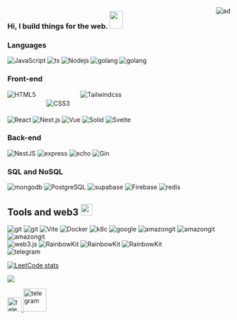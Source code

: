 <img alt="ad"  align="right" 
style="width: auto;"     src="https://camo.githubusercontent.com/63371d36886ee658f5a97401f393e1ab1684b2fd3de674b8f5efc7d410b2a3d0/68747470733a2f2f6d656469612e67697068792e636f6d2f6d656469612f57556c706c634d704f43456d5447427442572f67697068792e676966" />
### Hi, I build things for the web. <img src="https://user-images.githubusercontent.com/72881348/206250286-b8ee1649-935a-44ca-a699-eb29aea1b0e8.gif" width="30" height="40"/>

### Languages 


<p>
<img align="top" alt="JavaScript" style="max-width: 100%" src="https://img.shields.io/badge/-Js-0A2516?style=flat&amp;logo=JavaScript"/>
<img align="top" alt="ts" style="max-width: 100%" src="https://img.shields.io/badge/-Ts-0A2516?style=flat&amp;logo=TypeScript"/>
<img align="top" alt="Nodejs" style="max-width: 100%" src="https://img.shields.io/badge/-Nodejs-0A2516?style=flat&amp;logo=Node.js"/>
<img align="top" alt="golang" style="max-width: 100%" src="https://img.shields.io/badge/-Go-0A2516?style=flat&amp;logo=Go"/>
<img align="top" alt="golang" style="max-width: 100%" src="https://img.shields.io/badge/-Rust-0A2516?style=flat&amp;logo=Rust"/>
</p>
 
### Front-end 

<p align="left">
 <img align="top" alt="HTML5"  src="https://img.shields.io/badge/-HTML5-0A2516?style=flat&amp;logo=HTML5"/>
 <img align="top" alt="CSS3" style="margin: 20px;" src="https://img.shields.io/badge/-CSS3-0A2516?style=flat&amp;logo=css3"/>
 <img align="Tailwindcss" alt="Tailwindcss"  src="https://img.shields.io/badge/-Tailwindcss-0A2516?style=flat&amp;logo=Tailwindcss"/>
 
 <br/>
 
 <img align="top" alt="React"  src="https://img.shields.io/badge/-React-0A1516?style=flat&amp;logo=React"/>
 <img align="top" alt="Next.js" src="https://img.shields.io/badge/-Next.js-E0231E?style=flat&amp;logo=Next.js"/>
 <img align="top" alt="Vue"  src="https://img.shields.io/badge/-Vue.js-0A2516?style=flat&amp;logo=Vue.js"/>
 <img align="top" alt="Solid" style="max-width: 100%" src="https://img.shields.io/badge/-Solid-0A2516?style=flat&amp;logo=Solid"/>
 <img align="top" alt="Svelte" style="max-width: 100%" src="https://img.shields.io/badge/-Svelte-0A2516?style=flat&amp;logo=Svelte"/>
 
</p>



###  Back-end

<p align="left">
 <img align="top" alt="NestJS" style="max-width: 100%" src="https://img.shields.io/badge/-NestJS-E0234E?style=flat&logo=NestJS"/>
 <img align="top" alt="express" style="max-width: 100%" src="https://img.shields.io/badge/-express.js-0A2516?style=flat&logo=express"/>
 <img align="top" alt="echo" style="max-width: 100%" src="https://img.shields.io/badge/-Echo-0A2516?style=flat&amp;logo=go"/>
 <img align="top" alt="Gin" style="max-width: 100%" src="https://img.shields.io/badge/-Gin-0A2516?style=flat&amp;logo=go"/>
 
 
</p>

### SQL and NoSQL

<p align="left">
  <img align="mongodb" alt="mongodb" style="max-width: 100%" src="https://img.shields.io/badge/-Mongodb-080A0D?style=flat&logo=mongodb"/>
  <img align="PostgreSQL" alt="PostgreSQL" style="max-width: 100%" src="https://img.shields.io/badge/-PostgreSQL-080A0D?style=flat&logo=PostgreSQL"/>
  <img align="supabase" alt="supabase" style="max-width: 100%" src="https://img.shields.io/badge/-supabase-080A0D?style=flat&logo=supabase"/>
  <img align="Firebase" alt="Firebase" style="max-width: 100%" src="https://img.shields.io/badge/-Firebase-080A0D?style=flat&logo=Firebase"/>
  <img align="redis" alt="redis" style="max-width: 100%" src="https://img.shields.io/badge/-Redis-080A0D?style=flat&logo=redis"/>
</p>


## Tools and web3 <img  alt="cote" width="26px" src="https://camo.githubusercontent.com/662490d98da872217819984322ada7eabdb0cf406f49e1efbfd6cdc27e164b3e/68747470733a2f2f656d6f6a69732e736c61636b6d6f6a69732e636f6d2f656d6f6a69732f696d616765732f313632313032343339342f33393039322f6361742d726f6c6c2e6769663f31363231303234333934" />



 
<p align="left" >
   <img align="top" alt="git" style="max-width: 100%" src="https://img.shields.io/badge/-Git-080A0D?style=flat&logo=git"/>
   <img align="top" alt="git" style="max-width: 100%" src="https://img.shields.io/badge/-Webpack-080A0D?style=flat&logo=Webpack"/>
   <img align="top" alt="Vite" style="max-width: 100%" src="https://img.shields.io/badge/-Vite-080A0D?style=flat&logo=Vite"/>
   <img align="top" alt="Docker" style="max-width: 100%" src="https://img.shields.io/badge/-Docker-080A0D?style=flat&logo=Docker"/>
   <img align="top" alt="k8c" style="max-width: 100%" src="https://img.shields.io/badge/-k8c-080A0D?style=flat&logo=kubernetes"/>  
   <img align="top" alt="google" style="max-width: 100%" src="https://img.shields.io/badge/-GCP-080A0D?style=flat&logo=google"/>
   <img align="top" alt="amazongit" style="max-width: 100%" src="https://img.shields.io/badge/-AWS-080A0D?style=flat&logo=amazon"/>
   <img align="top" alt="amazongit" style="max-width: 100%" src="https://img.shields.io/badge/-DigitalOcean-40E9D0?style=flat&logo=DigitalOcean"/>
   <img align="top" alt="amazongit" style="max-width: 100%" src="https://img.shields.io/badge/-Vercel-00151A?style=flat&logo=Vercel"/>
   <br/>
   <img align="web3.js" alt="web3.js" style="max-width: 100%" src="https://img.shields.io/badge/-web3.js-080A0D?style=flat&logo=web3.js"/>
   <img align="RainbowKit" alt="RainbowKit" style="max-width: 100%" src="https://img.shields.io/badge/-RainbowKit-E0234E?style=flat&logo=RainbowKit"/>
   <img align="RainbowKit" alt="RainbowKit" style="max-width: 100%" src="https://img.shields.io/badge/-wagmi-S1111E?style=flat&logo=wagmi"/>
   <img align="RainbowKit" alt="RainbowKit" style="max-width: 100%" src="https://img.shields.io/badge/-Ethers.js-0A1516?style=flat&logo=ethereum"/>
   <br/>
   <img align="top" alt="telegram" style="max-width: 100%" src="https://img.shields.io/badge/-Telegram.bot-26A5E4?style=flat&logo=telegram"/>
</p>


<div > 
 
  [![LeetCode stats](https://leetcode-stats-six.vercel.app/?username=GaponovAlexey&theme=dark)](https://leetcode.com/GaponovAlexey/)
 
</div>


![](https://komarev.com/ghpvc/?username=GaponovAlexey) 

<p align="left" >
 <a href="https://www.linkedin.com/in/gaponovalexey/" >
     <img alt="telegram" width="32px" src="https://user-images.githubusercontent.com/72881348/206057960-640d818a-975a-48ae-9476-0e77a8696d28.png "  /> 
 </a>
 <a href="https://t.me/Alexey_Gaponov" >
    <img alt="telegram" width="52px" src="https://user-images.githubusercontent.com/72881348/206057427-a2682b87-c6c4-4a8f-b833-35733e0c7290.png "  />
 </a>
</p>

